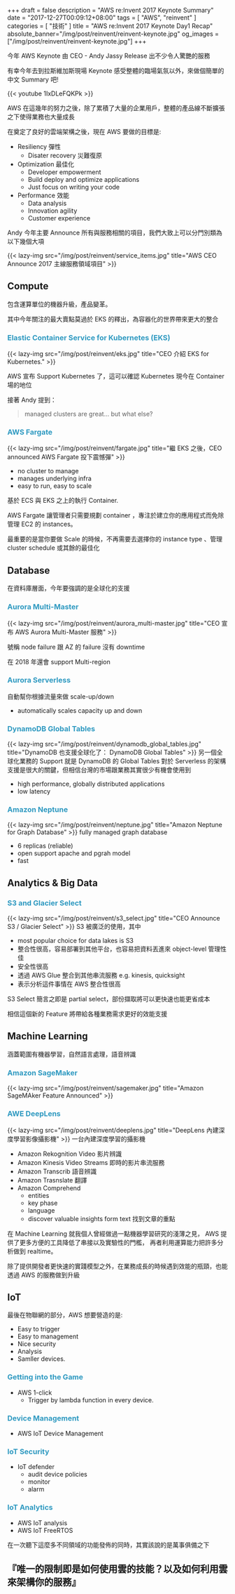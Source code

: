 +++
draft = false
description = "AWS re:Invent 2017 Keynote Summary"
date = "2017-12-27T00:09:12+08:00"
tags = [ "AWS", "reinvent" ]
categories = [ "技術" ]
title = "AWS re:Invent 2017 Keynote Day1 Recap"
absolute_banner="/img/post/reinvent/reinvent-keynote.jpg"
og_images = ["/img/post/reinvent/reinvent-keynote.jpg"]
+++
<style> h3 { color: #309ac1; } </style>

今年 AWS Keynote 由 CEO - Andy Jassy Release 出不少令人驚艷的服務

有幸今年去到拉斯維加斯現場 Keynote 感受整體的臨場氣氛以外，來做個簡單的中文 Summary 吧!

<!--more-->

{{< youtube 1IxDLeFQKPk >}}

AWS 在這幾年的努力之後，除了累積了大量的企業用戶，整體的產品線不斷擴張之下使得業務也大量成長

在奠定了良好的雲端架構之後，現在 AWS 要做的目標是:

- Resiliency 彈性
    - Disater recovery 災難復原
- Optimization 最佳化
    - Developer empowerment
    - Build deploy and optimize applications
    - Just focus on writing your code
- Performance 效能
    - Data analysis
    - Innovation agility
    - Customer experience

Andy 今年主要 Announce 所有與服務相關的項目，我們大致上可以分門別類為以下幾個大項

{{< lazy-img src="/img/post/reinvent/service_items.jpg" title="AWS CEO Announce 2017 主線服務領域項目" >}}

## Compute
包含運算單位的機器升級，產品變革。

其中今年關注的最大賣點莫過於 EKS 的釋出，為容器化的世界帶來更大的整合

### Elastic Container Service for Kubernetes (EKS)
{{< lazy-img src="/img/post/reinvent/eks.jpg" title="CEO 介紹 EKS for Kubernetes." >}}

AWS 宣布 Support Kubernetes 了，這可以確認 Kubernetes 現今在 Container 場的地位

接著 Andy 提到：

> managed clusters are great... but what else?


### AWS Fargate
{{< lazy-img src="/img/post/reinvent/fargate.jpg" title="繼 EKS 之後，CEO announced AWS Fargate 投下震憾彈" >}}

- no cluster to manage
- manages underlying infra
- easy to run, easy to scale

基於 ECS 與 EKS 之上的執行 Container.

AWS Fargate 讓管理者只需要規劃 container ，專注於建立你的應用程式而免除管理 EC2 的 instances。

最重要的是當你要做 Scale 的時候，不再需要去選擇你的 instance type 、管理 cluster schedule 或其餘的最佳化


## Database

在資料庫層面，今年要強調的是全球化的支援

### Aurora Multi-Master
{{< lazy-img src="/img/post/reinvent/aurora_multi-master.jpg" title="CEO 宣布 AWS Aurora Multi-Master 服務" >}}

號稱 node failure 跟 AZ 的 failure 沒有 downtime 

在 2018 年還會 support Multi-region


### Aurora Serverless

自動幫你根據流量來做 scale-up/down

- automatically scales capacity up and down

### DynamoDB Global Tables
{{< lazy-img src="/img/post/reinvent/dynamodb_global_tables.jpg" title="DynamoDB 也支援全球化了： DynamoDB Global Tables" >}}
另一個全球化業務的 Support 就是 DynamoDB 的 Global Tables
對於 Serverless 的架構支援是很大的關鍵，但相信台灣的市場跟業務其實很少有機會使用到

- high performance, globally distributed applications
- low latency


### Amazon Neptune
{{< lazy-img src="/img/post/reinvent/neptune.jpg" title="Amazon Neptune for Graph Database" >}}
fully managed graph database

- 6 replicas (reliable)
- open support apache and pgrah model
- fast


## Analytics & Big Data


### S3 and Glacier Select
{{< lazy-img src="/img/post/reinvent/s3_select.jpg" title="CEO Announce S3 / Glacier Select" >}}
S3 被廣泛的使用，其中

- most popular choice for data lakes is S3
- 整合性很高，容易部署到其他平台，也容易把資料丟進來 object-level 管理性佳
- 安全性很高
- 透過 AWS Glue 整合到其他串流服務 e.g. kinesis, quicksight
- 表示分析這件事情在 AWS 整合性很高

S3 Select 簡言之即是  partial select，部份擷取將可以更快速也能更省成本

相信這個新的 Feature 將帶給各種業務需求更好的效能支援

## Machine Learning
涵蓋範圍有機器學習，自然語言處理，語音辨識

### Amazon SageMaker
{{< lazy-img src="/img/post/reinvent/sagemaker.jpg" title="Amazon SageMAker Feature Announced" >}}

### AWE DeepLens
{{< lazy-img src="/img/post/reinvent/deeplens.jpg" title="DeepLens 內建深度學習影像攝影機" >}}
一台內建深度學習的攝影機

- Amazon Rekognition Video 影片辨識
- Amazon Kinesis Video Streams 即時的影片串流服務
- Amazon Transcrib 語音辨識
- Amazon Trasnslate 翻譯
- Amazon Comprehend
    - entities
    - key phase
    - language
    - discover valuable insights form text 找到文章的重點

在 Machine Learning 就我個人曾經做過一點機器學習研究的淺薄之見， AWS 提供了更多方便的工具降低了串接以及實驗性的門檻，
再者利用運算能力把許多分析做到 realtime。

除了提供開發者更快速的實踐模型之外，在業務成長的時候遇到效能的瓶頸，也能透過 AWS 的服務做到升級


## IoT

最後在物聯網的部分，AWS 想要營造的是:

- Easy to trigger
- Easy to management
- Nice security
- Analysis
- Samller devices.

### Getting into the Game
- AWS 1-click
    - Trigger by lambda function in every device.

### Device Management
- AWS IoT Device Management

### IoT Security
- IoT defender
    - audit device policies
    - monitor
    - alarm

### IoT Analytics
- AWS IoT analysis
- AWS IoT FreeRTOS


在一次聽下這麼多不同領域的功能發佈的同時，其實該說的是萬事俱備之下

## 『唯一的限制即是如何使用雲的技能？以及如何利用雲來架構你的服務』

